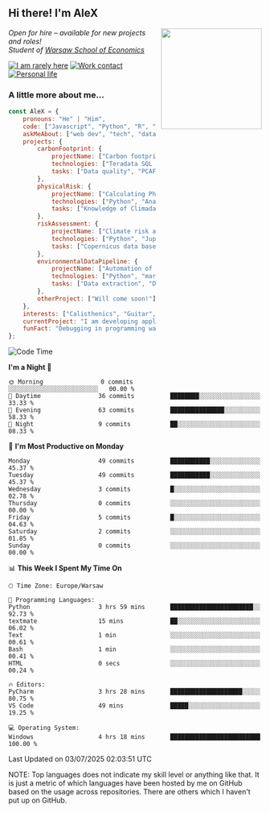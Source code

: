 <h2>Hi there! I'm AleX</h2>
<img align='right' src="https://media1.giphy.com/media/qgQUggAC3Pfv687qPC/giphy.gif" width="200" style="margin-left: 10px;">
<p><em>Open for hire – available for new projects and roles!</a>
</br>Student of <a href="https://www.sgh.waw.pl/en">Warsaw School of Economics</a>
</em></p>

[![I am rarely here](https://img.shields.io/badge/I_am_rarely_here-1877F2?style=for-the-badge&logo=facebook&logoColor=white)](https://www.facebook.com/aleksander.mazur.77)
[![Work contact](https://img.shields.io/badge/Work_contact-0077B5?style=for-the-badge&logo=linkedin&logoColor=white)](https://www.linkedin.com/in/aleksander-mazur-bb3416253/)
[![Personal life](https://img.shields.io/badge/Personal_life-E4405F?style=for-the-badge&logo=instagram&logoColor=white)](https://www.instagram.com/evi_alex.pl/)

### A little more about me...  

```javascript
const AleX = {
    pronouns: "He" | "Him",
    code: ["Javascript", "Python", "R", "HTML", "CSS", "SQL", "Teradata"],
    askMeAbout: ["web dev", "tech", "data science", "data engineering"],
    projects: {
        carbonFootprint: {
            projectName: ["Carbon footprint calculations in D-SIB"],
            technologies: ["Teradata SQL Assistant", "MS SQL", "Power BI"],
            tasks: ["Data quality", "PCAF methodology", "Code documentation"]
        },
        physicalRisk: {
            projectName: ["Calculating Physical Risk for Polish cities"],
            technologies: ["Python", "Anaconda"],
            tasks: ["Knowledge of Climada tool", "Calculating Physical risk"]
        },
        riskAssessment: {
            projectName: ["Climate risk assessment for European bank"],
            technologies: ["Python", "Jupiter Notebook", "SQLite"],
            tasks: ["Copernicus data base", "ERA-5", "CMIP6", "Application for physical risk", "Development of heatmaps"]
        },
        environmentalDataPipeline: {
            projectName: ["Automation of Exiobase 3 Environmental Data Processing"],
            technologies: ["Python", "mariopy/pymrio"],
            tasks: ["Data extraction", "Data processing", "Code documentation", "Filter interface"]
        },
        otherProject: ["Will come soon!"]
    },
    interests: ["Calisthenics", "Guitar", "Cars and everything about them", "Chess", "I'am somenthing a cooker myself"],
    currentProject: "I am developing application which will calculate physical activies for countries based on data base of Copernicus",
    funFact: "Debugging in programming was named after the incident mentioned above. Grace Hopper's team removed the moth from the computer and kept it as a specimen in their logbook."
};
```

<!--START_SECTION:waka-->
![Code Time](http://img.shields.io/badge/Code%20Time-203%20hrs%2031%20mins-blue)

**I'm a Night 🦉** 

```text
🌞 Morning                0 commits           ░░░░░░░░░░░░░░░░░░░░░░░░░   00.00 % 
🌆 Daytime                36 commits          ████████░░░░░░░░░░░░░░░░░   33.33 % 
🌃 Evening                63 commits          ███████████████░░░░░░░░░░   58.33 % 
🌙 Night                  9 commits           ██░░░░░░░░░░░░░░░░░░░░░░░   08.33 % 
```
📅 **I'm Most Productive on Monday** 

```text
Monday                   49 commits          ███████████░░░░░░░░░░░░░░   45.37 % 
Tuesday                  49 commits          ███████████░░░░░░░░░░░░░░   45.37 % 
Wednesday                3 commits           █░░░░░░░░░░░░░░░░░░░░░░░░   02.78 % 
Thursday                 0 commits           ░░░░░░░░░░░░░░░░░░░░░░░░░   00.00 % 
Friday                   5 commits           █░░░░░░░░░░░░░░░░░░░░░░░░   04.63 % 
Saturday                 2 commits           ░░░░░░░░░░░░░░░░░░░░░░░░░   01.85 % 
Sunday                   0 commits           ░░░░░░░░░░░░░░░░░░░░░░░░░   00.00 % 
```


📊 **This Week I Spent My Time On** 

```text
🕑︎ Time Zone: Europe/Warsaw

💬 Programming Languages: 
Python                   3 hrs 59 mins       ███████████████████████░░   92.73 % 
textmate                 15 mins             ██░░░░░░░░░░░░░░░░░░░░░░░   06.02 % 
Text                     1 min               ░░░░░░░░░░░░░░░░░░░░░░░░░   00.61 % 
Bash                     1 min               ░░░░░░░░░░░░░░░░░░░░░░░░░   00.41 % 
HTML                     0 secs              ░░░░░░░░░░░░░░░░░░░░░░░░░   00.24 % 

🔥 Editors: 
PyCharm                  3 hrs 28 mins       ████████████████████░░░░░   80.75 % 
VS Code                  49 mins             █████░░░░░░░░░░░░░░░░░░░░   19.25 % 

💻 Operating System: 
Windows                  4 hrs 18 mins       █████████████████████████   100.00 % 
```


 Last Updated on 03/07/2025 02:03:51 UTC
<!--END_SECTION:waka-->

NOTE: Top languages does not indicate my skill level or anything like that. It is just a metric of which languages have been hosted by me on GitHub based on the usage across repositories. There are others which I haven't put up on GitHub.
